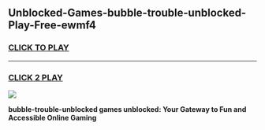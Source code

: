 
## Unblocked-Games-bubble-trouble-unblocked-Play-Free-ewmf4
<h3>
<a href="https://premium76.site?title=bubble-trouble-unblocked&ref=23A">CLICK TO PLAY</a></h3>
<hr>

<h3>
<a href="https://premium76.site?title=bubble-trouble-unblocked&ref=23A">CLICK 2 PLAY</a>
  
</h3>

<a href="https://premium76.site?title=bubble-trouble-unblocked&ref=23A"><img src="https://clearcache.store/games.png"></a>


**bubble-trouble-unblocked games unblocked: Your Gateway to Fun and Accessible Online Gaming**
